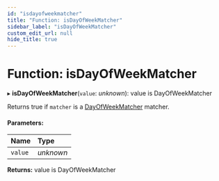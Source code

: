 ```yaml
---
id: "isdayofweekmatcher"
title: "Function: isDayOfWeekMatcher"
sidebar_label: "isDayOfWeekMatcher"
custom_edit_url: null
hide_title: true
---
```


# Function: isDayOfWeekMatcher

▸ **isDayOfWeekMatcher**(`value`: *unknown*): value is DayOfWeekMatcher

Returns true if `matcher` is a [DayOfWeekMatcher](../types/dayofweekmatcher.md) matcher.

#### Parameters:

Name | Type |
:------ | :------ |
`value` | *unknown* |

**Returns:** value is DayOfWeekMatcher
